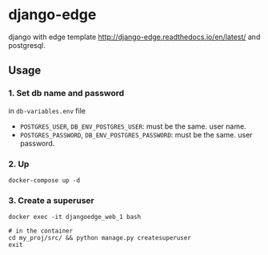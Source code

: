 # django-edge

django with edge template http://django-edge.readthedocs.io/en/latest/ and postgresql.


## Usage

### 1. Set db name and password

in `db-variables.env` file

- `POSTGRES_USER`, `DB_ENV_POSTGRES_USER`: must be the same. user name.
- `POSTGRES_PASSWORD`, `DB_ENV_POSTGRES_PASSWORD`: must be the same. user password.

### 2. Up

```
docker-compose up -d
```

### 3. Create a superuser

```
docker exec -it djangoedge_web_1 bash

# in the container
cd my_proj/src/ && python manage.py createsuperuser
exit
```
